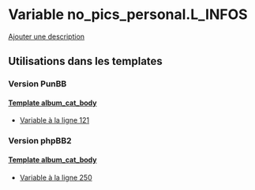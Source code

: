 # Variable no_pics_personal.L_INFOS
[Ajouter une description](https://fa-tvars.appspot.com/var/no_pics_personal.L_INFOS)

## Utilisations dans les templates

### Version PunBB

#### [Template album_cat_body](punbb/album_cat_body.md)
* [Variable &agrave; la ligne 121](../punbb/album_cat_body.tpl#L121)

### Version phpBB2

#### [Template album_cat_body](subsilver/album_cat_body.md)
* [Variable &agrave; la ligne 250](../subsilver/album_cat_body.tpl#L250)